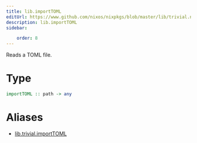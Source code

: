 ```yaml
---
title: lib.importTOML
editUrl: https://www.github.com/nixos/nixpkgs/blob/master/lib/trivial.nix#L437C16
description: lib.importTOML
sidebar:

    order: 8
---
```


Reads a TOML file.

# Type

```haskell
importTOML :: path -> any
```


# Aliases

- [lib.trivial.importTOML](/nix-doc-comments/reference/lib/trivial/lib-trivial-importTOML)


